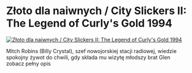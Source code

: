 Złoto dla naiwnych / City Slickers II: The Legend of Curly's Gold 1994 
=============
[![Złoto dla naiwnych / City Slickers II: The Legend of Curly's Gold 1994 ](http://vidos.pl/images/player.gif)](http://vidos.pl/zloto-dla-naiwnych-city-slickers-ii-the-legend-of-curly-s-gold-1994)

 Mitch Robins (Billy Crystal), szef nowojorskiej stacji radiowej, wiedzie spokojny żywot do chwili, gdy składa mu wizytę młodszy brat Glen zobacz pełny opis
